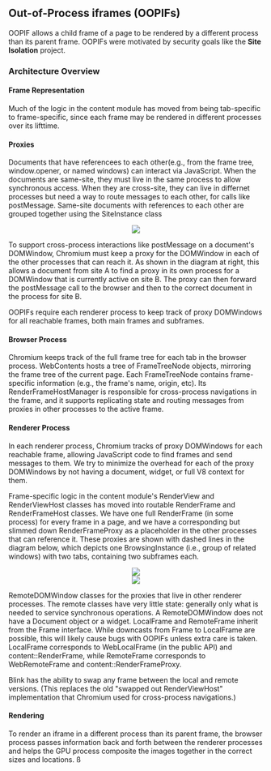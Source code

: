 ## Out-of-Process iframes (OOPIFs)

OOPIF allows a child frame of a page to be rendered by a different process than its parent frame. OOPIFs were motivated by security goals like the **Site Isolation** project.



### Architecture Overview

#### Frame Representation

Much of the logic in the content module has moved from being tab-specific to frame-specific, since each frame may be rendered in different processes over its lifttime.

#### Proxies

Documents that have referencees to each other(e.g., from the frame tree, window.opener, or named windows) can interact via JavaScript. When the documents are same-site, they must live in the same process to allow synchronous access. When they are cross-site, they can live in differnet processes but need a way to route messages to each other, for calls like postMessage. Same-site documents with references to each other are grouped together using the SiteInstance class

<center>
  <img src = "https://www.chromium.org/_/rsrc/1366228626421/developers/design-documents/oop-iframes/Cross%20Process%20Tabs%20%28for%20posting%29.png?height=329&width=400"/>
</center>

To support cross-process interactions like postMessage on a document's DOMWindow, Chromium must keep a proxy for the DOMWindow in each of the other processes that can reach it.  As shown in the diagram at right, this allows a document from site A to find a proxy in its own process for a DOMWindow that is currently active on site B.  The proxy can then forward the postMessage call to the browser and then to the correct document in the process for site B.

OOPIFs require each renderer process to keep track of proxy DOMWindows for all reachable frames, both main frames and subframes.

#### Browser Process

Chromium keeps track of the full frame tree for each tab in the browser process.  WebContents hosts a tree of FrameTreeNode objects, mirroring the frame tree of the current page.  Each FrameTreeNode contains frame-specific information (e.g., the frame's name, origin, etc).  Its RenderFrameHostManager is responsible for cross-process navigations in the frame, and it supports replicating state and routing messages from proxies in other processes to the active frame.

#### Renderer Process

In each renderer process, Chromium tracks of proxy DOMWindows for each reachable frame, allowing JavaScript code to find frames and send messages to them.  We try to minimize the overhead for each of the proxy DOMWindows by not having a document, widget, or full V8 context for them.

Frame-specific logic in the content module's RenderView and RenderViewHost classes has moved into routable RenderFrame and RenderFrameHost classes.  We have one full RenderFrame (in some process) for every frame in a page, and we have a corresponding but slimmed down RenderFrameProxy as a placeholder in the other processes that can reference it.  These proxies are shown with dashed lines in the diagram below, which depicts one BrowsingInstance (i.e., group of related windows) with two tabs, containing two subframes each.

<center>
  <img src = "https://www.chromium.org/_/rsrc/1445448026552/developers/design-documents/oop-iframes/Frame%20Trees%202015%20%28for%20posting%29.png"/>
</center>



<center>
  <img src = "https://www.chromium.org/_/rsrc/1445448006392/developers/design-documents/oop-iframes/Frame%20DOMWindow%20Document%202015%20%28for%20posting%29.png"/>
</center>

RemoteDOMWindow classes for the proxies that live in other renderer processes.  The remote classes have very little state: generally only what is needed to service synchronous operations.  A RemoteDOMWindow does not have a Document object or a widget.
LocalFrame and RemoteFrame inherit from the Frame interface.  While downcasts from Frame to LocalFrame are possible, this will likely cause bugs with OOPIFs unless extra care is taken.  LocalFrame corresponds to WebLocalFrame (in the public API) and content::RenderFrame, while RemoteFrame corresponds to WebRemoteFrame and content::RenderFrameProxy.



Blink has the ability to swap any frame between the local and remote versions.  (This replaces the old "swapped out RenderViewHost" implementation that Chromium used for cross-process navigations.)

#### Rendering

To render an iframe in a different process than its parent frame, the browser process passes information back and forth between the renderer processes and helps the GPU process composite the images together in the correct sizes and locations. ß

